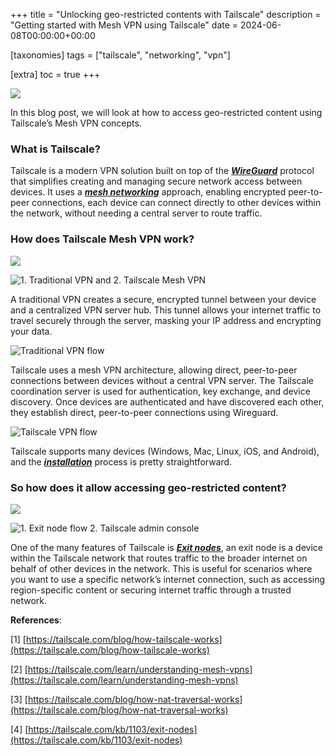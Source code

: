 +++
title = "Unlocking geo-restricted contents with Tailscale"
description = "Getting started with Mesh VPN using Tailscale"
date = 2024-06-08T00:00:00+00:00

[taxonomies]
tags = ["tailscale", "networking", "vpn"]

[extra]
toc = true
+++

![](https://cdn-images-1.medium.com/max/3840/1*B-M-HCcY7njKreEwVttZtg.png)

In this blog post, we will look at how to access geo-restricted content using Tailscale’s Mesh VPN concepts.

### What is Tailscale?

Tailscale is a modern VPN solution built on top of the _***[WireGuard](https://www.wireguard.com/)***_ protocol that simplifies creating and managing secure network access between devices. It uses a _***[mesh networking](https://tailscale.com/learn/understanding-mesh-vpns)***_ approach, enabling encrypted peer-to-peer connections, each device can connect directly to other devices within the network, without needing a central server to route traffic.

### How does Tailscale Mesh VPN work?

![](https://cdn-images-1.medium.com/max/4000/0*Wv05k3paq7yZRjrv)

![1. Traditional VPN and 2. Tailscale Mesh VPN](https://cdn-images-1.medium.com/max/4000/0*7d2fGljfL270xLq8)

A traditional VPN creates a secure, encrypted tunnel between your device and a centralized VPN server hub. This tunnel allows your internet traffic to travel securely through the server, masking your IP address and encrypting your data.

![Traditional VPN flow](https://cdn-images-1.medium.com/max/2000/1*nESiyXE4AcsKm36oenEHRw.png)

Tailscale uses a mesh VPN architecture, allowing direct, peer-to-peer connections between devices without a central VPN server. The Tailscale coordination server is used for authentication, key exchange, and device discovery. Once devices are authenticated and have discovered each other, they establish direct, peer-to-peer connections using Wireguard.

![Tailscale VPN flow](https://cdn-images-1.medium.com/max/2000/1*S7AokFErYLmElnbb8Qcr8A.png)

Tailscale supports many devices (Windows, Mac, Linux, iOS, and Android), and the _***[installation](https://tailscale.com/kb/1347/installation)***_ process is pretty straightforward.

### So how does it allow accessing geo-restricted content?

![](https://cdn-images-1.medium.com/max/2000/1*LKOTOu_faAUl-UoxOLKGtA.png)

![1. Exit node flow 2. Tailscale admin console](https://cdn-images-1.medium.com/max/2930/1*dHpzjgrDiZ32K7c_Ef6g1Q.png)

One of the many features of Tailscale is ***[Exit nodes](https://tailscale.com/kb/1103/exit-nodes)***, an exit node is a device within the Tailscale network that routes traffic to the broader internet on behalf of other devices in the network. This is useful for scenarios where you want to use a specific network’s internet connection, such as accessing region-specific content or securing internet traffic through a trusted network.

**References**:

[1] [https://tailscale.com/blog/how-tailscale-works](https://tailscale.com/blog/how-tailscale-works)

[2] [https://tailscale.com/learn/understanding-mesh-vpns](https://tailscale.com/learn/understanding-mesh-vpns)

[3] [https://tailscale.com/blog/how-nat-traversal-works](https://tailscale.com/blog/how-nat-traversal-works)

[4] [https://tailscale.com/kb/1103/exit-nodes](https://tailscale.com/kb/1103/exit-nodes)
